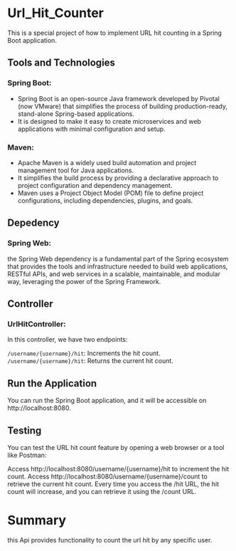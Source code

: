 # Url_Hit_Counter
This is a special project of how to implement URL hit counting in a Spring Boot application. 
## Tools and Technologies
### Spring Boot:
* Spring Boot is an open-source Java framework developed by Pivotal (now VMware) that simplifies the process of building production-ready, stand-alone Spring-based applications.
* It is designed to make it easy to create microservices and web applications with minimal configuration and setup.
### Maven: 
* Apache Maven is a widely used build automation and project management tool for Java applications.
* It simplifies the build process by providing a declarative approach to project configuration and dependency management.
* Maven uses a Project Object Model (POM) file to define project configurations, including dependencies, plugins, and goals.
## Depedency
### Spring Web:
the Spring Web dependency is a fundamental part of the Spring ecosystem that provides the tools and infrastructure needed to build web applications, RESTful APIs, and web services in a scalable, maintainable, and modular way, leveraging the power of the Spring Framework.

## Controller
### UrlHitController:
In this controller, we have two endpoints:

` /username/{username}/hit `: Increments the hit count.
` /username/{username}/hit `: Returns the current hit count.
## Run the Application

You can run the Spring Boot application, and it will be accessible on http://localhost:8080.

## Testing

You can test the URL hit count feature by opening a web browser or a tool like Postman:

Access http://localhost:8080/username/{username}/hit to increment the hit count.
Access http://localhost:8080/username/{username}/count to retrieve the current hit count.
Every time you access the /hit URL, the hit count will increase, and you can retrieve it using the /count URL.

# Summary
this Api provides functionality to count the url hit by any specific user.



